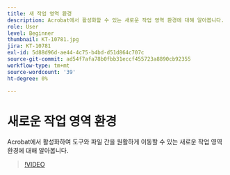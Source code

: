 ```yaml
---
title: 새 작업 영역 환경
description: Acrobat에서 활성화할 수 있는 새로운 작업 영역 환경에 대해 알아봅니다.
role: User
level: Beginner
thumbnail: KT-10781.jpg
jira: KT-10781
exl-id: 5d88d96d-ae44-4c75-b4bd-d51d864c707c
source-git-commit: ad54f7afa78b0fbb31eccf455723a8890cb92355
workflow-type: tm+mt
source-wordcount: '39'
ht-degree: 0%

---
```


# 새로운 작업 영역 환경

Acrobat에서 활성화하여 도구와 파일 간을 원활하게 이동할 수 있는 새로운 작업 영역 환경에 대해 알아봅니다.

>[!VIDEO](https://video.tv.adobe.com/v/345949?quality=12&learn=on&hidetitle=true)
